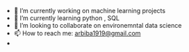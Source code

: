- 🔭 I’m currently working on machine learning projects
- 🌱 I’m currently learning python , SQL
- 👯 I’m looking to collaborate on environemntal data science 
- 📫 How to reach me: arbiba1919@gmail.com
- 
